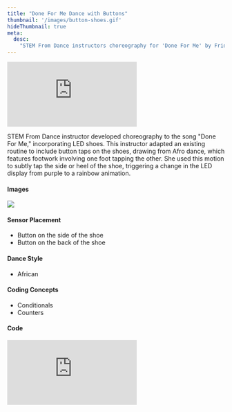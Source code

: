 ```yaml
---
title: "Done For Me Dance with Buttons"
thumbnail: '/images/button-shoes.gif'
hideThumbnail: true
meta:
  desc:
    "STEM From Dance instructors choreography for 'Done For Me' by Fridayy"
---
```

<div class="flex justify-center">
  <iframe
    src="https://nyu.app.box.com/embed/s/193kf93q1689tio6mhay6nbpy02ubw92?sortColumn=date"
    class="w-11/12 lg:w-2/3 aspect-video"
    frameborder="0"
    allowfullscreen
  ></iframe>
</div>


STEM From Dance instructor developed choreography to the song "Done For Me," incorporating LED shoes. This instructor adapted an existing routine to include button taps on the shoes, drawing from Afro dance, which features footwork involving one foot tapping the other. She used this motion to subtly tap the side or heel of the shoe, triggering a change in the LED display from purple to a rainbow animation.

#### Images 

<img src="/images/shoes-close.png">

#### Sensor Placement

+ Button on the side of the shoe
+ Button on the back of the shoe

#### Dance Style

+ African

#### Coding Concepts

+ Conditionals
+ Counters

#### Code

<div class="flex justify-center">
  <div class="relative w-11/12 lg:w-2/3 pb-[56.25%] overflow-hidden">
    <iframe
      src="https://maker.makecode.com/#pub:_9jqRmzYVFM00"
      class="absolute inset-0 w-full h-full makercode"
      frameborder="0"
      sandbox="allow-popups allow-forms allow-scripts allow-same-origin"
    ></iframe>
  </div>
</div>
